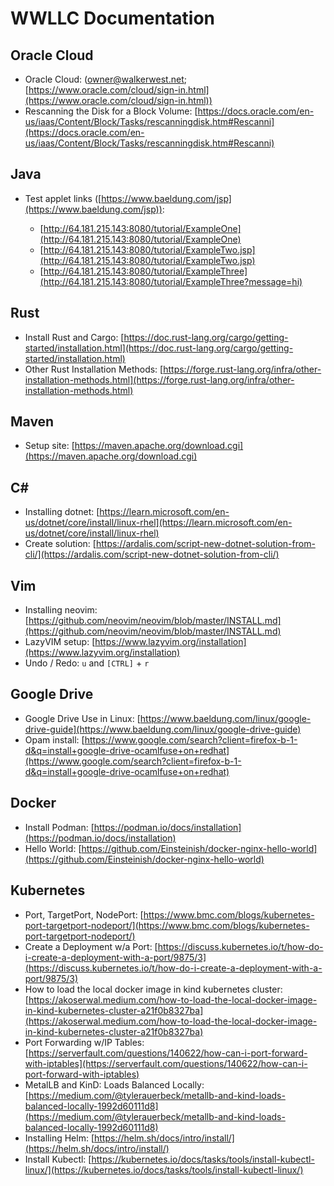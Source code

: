 # WWLLC Documentation

## Oracle Cloud

* Oracle Cloud:  (owner@walkerwest.net; [https://www.oracle.com/cloud/sign-in.html](https://www.oracle.com/cloud/sign-in.html))
* Rescanning the Disk for a Block Volume:  [https://docs.oracle.com/en-us/iaas/Content/Block/Tasks/rescanningdisk.htm#Rescanni](https://docs.oracle.com/en-us/iaas/Content/Block/Tasks/rescanningdisk.htm#Rescanni)
## Java

* Test applet links ([https://www.baeldung.com/jsp](https://www.baeldung.com/jsp)):

    * [http://64.181.215.143:8080/tutorial/ExampleOne](http://64.181.215.143:8080/tutorial/ExampleOne)
    * [http://64.181.215.143:8080/tutorial/ExampleTwo.jsp](http://64.181.215.143:8080/tutorial/ExampleTwo.jsp)
    * [http://64.181.215.143:8080/tutorial/ExampleThree](http://64.181.215.143:8080/tutorial/ExampleThree?message=hi)

## Rust

* Install Rust and Cargo:  [https://doc.rust-lang.org/cargo/getting-started/installation.html](https://doc.rust-lang.org/cargo/getting-started/installation.html)
* Other Rust Installation Methods: [https://forge.rust-lang.org/infra/other-installation-methods.html](https://forge.rust-lang.org/infra/other-installation-methods.html)

## Maven

* Setup site: [https://maven.apache.org/download.cgi](https://maven.apache.org/download.cgi)

## C#

* Installing dotnet:  [https://learn.microsoft.com/en-us/dotnet/core/install/linux-rhel](https://learn.microsoft.com/en-us/dotnet/core/install/linux-rhel)
* Create solution:  [https://ardalis.com/script-new-dotnet-solution-from-cli/](https://ardalis.com/script-new-dotnet-solution-from-cli/)

## Vim

* Installing neovim:  [https://github.com/neovim/neovim/blob/master/INSTALL.md](https://github.com/neovim/neovim/blob/master/INSTALL.md)
* LazyVIM setup:  [https://www.lazyvim.org/installation](https://www.lazyvim.org/installation)
* Undo / Redo:  `u` and `[CTRL]` + `r`

## Google Drive

* Google Drive Use in Linux: [https://www.baeldung.com/linux/google-drive-guide](https://www.baeldung.com/linux/google-drive-guide)
* Opam install:  [https://www.google.com/search?client=firefox-b-1-d&q=install+google-drive-ocamlfuse+on+redhat](https://www.google.com/search?client=firefox-b-1-d&q=install+google-drive-ocamlfuse+on+redhat)
## Docker

* Install Podman:  [https://podman.io/docs/installation](https://podman.io/docs/installation)
* Hello World: [https://github.com/Einsteinish/docker-nginx-hello-world](https://github.com/Einsteinish/docker-nginx-hello-world)

## Kubernetes

* Port, TargetPort, NodePort:  [https://www.bmc.com/blogs/kubernetes-port-targetport-nodeport/](https://www.bmc.com/blogs/kubernetes-port-targetport-nodeport/)
* Create a Deployment w/a Port:  [https://discuss.kubernetes.io/t/how-do-i-create-a-deployment-with-a-port/9875/3](https://discuss.kubernetes.io/t/how-do-i-create-a-deployment-with-a-port/9875/3)
* How to load the local docker image in kind kubernetes cluster: [https://akoserwal.medium.com/how-to-load-the-local-docker-image-in-kind-kubernetes-cluster-a21f0b8327ba](https://akoserwal.medium.com/how-to-load-the-local-docker-image-in-kind-kubernetes-cluster-a21f0b8327ba)
* Port Forwarding w/IP Tables:  [https://serverfault.com/questions/140622/how-can-i-port-forward-with-iptables](https://serverfault.com/questions/140622/how-can-i-port-forward-with-iptables)
* MetalLB and KinD: Loads Balanced Locally:  [https://medium.com/@tylerauerbeck/metallb-and-kind-loads-balanced-locally-1992d60111d8](https://medium.com/@tylerauerbeck/metallb-and-kind-loads-balanced-locally-1992d60111d8)
* Installing Helm:  [https://helm.sh/docs/intro/install/](https://helm.sh/docs/intro/install/)
* Install Kubectl:  [https://kubernetes.io/docs/tasks/tools/install-kubectl-linux/](https://kubernetes.io/docs/tasks/tools/install-kubectl-linux/)
